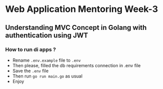# Web Application Mentoring Week-3

## Understanding MVC Concept in Golang with authentication using JWT

### How to run di apps ?

- Rename `.env.example` file to `.env`
- Then please, filled the db requirements connection in .env file
- Save the `.env` file
- Then run `go run main.go` as usual
- Enjoy



